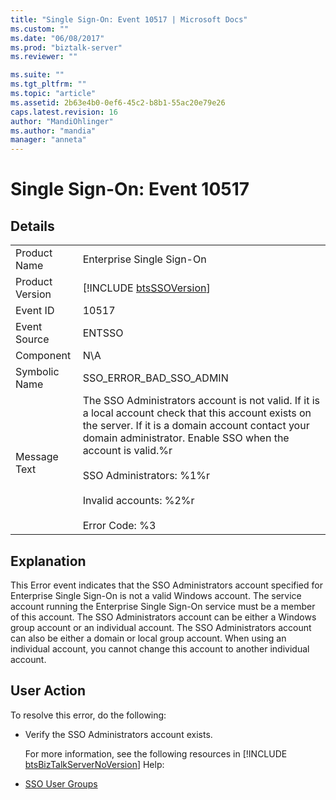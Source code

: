 ```yaml
---
title: "Single Sign-On: Event 10517 | Microsoft Docs"
ms.custom: ""
ms.date: "06/08/2017"
ms.prod: "biztalk-server"
ms.reviewer: ""

ms.suite: ""
ms.tgt_pltfrm: ""
ms.topic: "article"
ms.assetid: 2b63e4b0-0ef6-45c2-b8b1-55ac20e79e26
caps.latest.revision: 16
author: "MandiOhlinger"
ms.author: "mandia"
manager: "anneta"
---
```

# Single Sign-On: Event 10517
## Details  

|                 |                                                                                                                                                                                                                                                                                                                             |
|-----------------|-----------------------------------------------------------------------------------------------------------------------------------------------------------------------------------------------------------------------------------------------------------------------------------------------------------------------------|
|  Product Name   |                                                                                                                                                  Enterprise Single Sign-On                                                                                                                                                  |
| Product Version |                                                                                                                                 [!INCLUDE [btsSSOVersion](../includes/btsssoversion-md.md)]                                                                                                                                 |
|    Event ID     |                                                                                                                                                            10517                                                                                                                                                            |
|  Event Source   |                                                                                                                                                           ENTSSO                                                                                                                                                            |
|    Component    |                                                                                                                                                             N\A                                                                                                                                                             |
|  Symbolic Name  |                                                                                                                                                   SSO_ERROR_BAD_SSO_ADMIN                                                                                                                                                   |
|  Message Text   | The SSO Administrators account is not valid. If it is a local account check that this account exists on the server. If it is a domain account contact your domain administrator. Enable SSO when the account is valid.%r<br /><br /> SSO Administrators: %1%r<br /><br /> Invalid accounts: %2%r<br /><br /> Error Code: %3 |

## Explanation  
 This Error event indicates that the SSO Administrators account specified for Enterprise Single Sign-On is not a valid Windows account. The service account running the Enterprise Single Sign-On service must be a member of this account. The SSO Administrators account can be either a Windows group account or an individual account. The SSO Administrators account can also be either a domain or local group account. When using an individual account, you cannot change this account to another individual account.  

## User Action  
 To resolve this error, do the following:  

- Verify the SSO Administrators account exists.  

  For more information, see the following resources in [!INCLUDE [btsBizTalkServerNoVersion](../includes/btsbiztalkservernoversion-md.md)] Help:  

- [SSO User Groups](../core/sso-user-groups.md)
